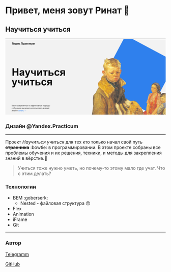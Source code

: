 # Привет, меня зовут **Ринат** :wave:
## Научиться учиться


![logo](images/Preview-git.png)
### Дизайн @Yandex.Practicum

___
Проект *Научиться учиться* для тех кто только начал свой путь **~~странника~~** :bowtie: в программировании. В этом проекте собраны все проблемы обучения и их решения, техники, и методы для закрепления знаний в вёрстке.:newspaper:

> Учиться тоже нужно уметь, но почему-то этому мало где учат. Что с этим делать?

### Технологии
+ BEM :goberserk:
  + Nested - файловая структура :rage:
+ Flex
+ Animation
+ iFrame
+ Git

___
### Автор
[Telegramm](https://t.me/ri_yarm)

[GitHub](https://github.com/ri-yarm)



